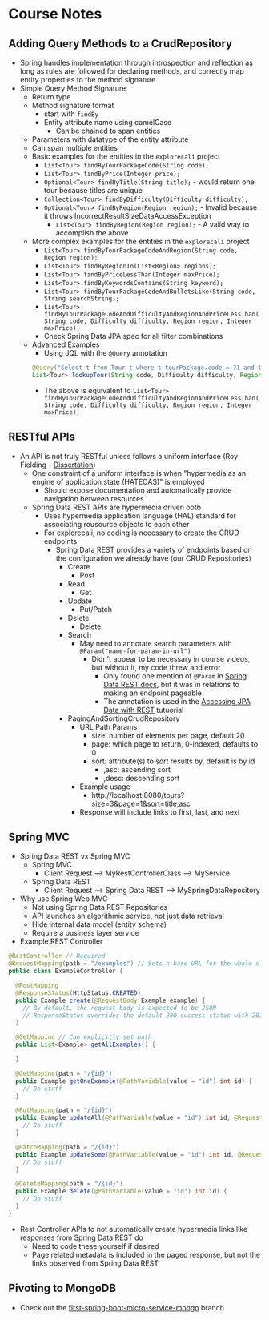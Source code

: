 # Course Notes

## Adding Query Methods to a CrudRepository

* Spring handles implementation through introspection and reflection as long as rules are followed for declaring methods, and correctly map entity properties to the method signature
* Simple Query Method Signature
  * Return type
  * Method signature format
    * start with `findBy`
    * Entity attribute name using camelCase
      * Can be chained to span entities
  * Parameters with datatype of the entity attribute
  * Can span multiple entities
  * Basic examples for the entities in the `explorecali` project
    * `List<Tour> findByTourPackageCode(String code);`
    * `List<Tour> findByPrice(Integer price);`
    * `Optional<Tour> findByTitle(String title);` - would return one tour because titles are unique
    * `Collection<Tour> findByDifficulty(Difficulty difficulty);`
    * `Optional<Tour> findByRegion(Region region);` - Invalid because it throws IncorrectResultSizeDataAccessException
      * `List<Tour> findByRegion(Region region);` - A valid way to accomplish the above
  * More complex examples for the entities in the `explorecali` project
    * `List<Tour> findByTourPackageCodeAndRegion(String code, Region region);`
    * `List<Tour> findByRegionIn(List<Region> regions);`
    * `List<Tour> findByPriceLessThan(Integer maxPrice);`
    * `List<Tour> findByKeywordsContains(String keyword);`
    * `List<Tour> findByTourPackageCodeAndBulletsLike(String code, String searchString);`
    * `List<Tour> findByTourPackageCodeAndDifficultyAndRegionAndPriceLessThan(String code, Difficulty difficulty, Region region, Integer maxPrice);`
    * Check Spring Data JPA spec for all filter combinations
  * Advanced Examples
    * Using JQL with the `@Query` annotation
    ```java
    @Query("Select t from Tour t where t.tourPackage.code = ?1 and t.difficulty = ?2. and t.region = ?3 and t.price <- ?4")
    List<Tour> lookupTour(String code, Difficulty difficulty, Region region, Integer maxprice);
    ```
    * The above is equivalent to `List<Tour> findByTourPackageCodeAndDifficultyAndRegionAndPriceLessThan(String code, Difficulty difficulty, Region region, Integer maxPrice);`

## RESTful APIs

* An API is not truly RESTful unless follows a uniform interface (Roy Fielding - [Dissertation](https://www.ics.uci.edu/~fielding/pubs/dissertation/top.htm))
  * One constraint of a uniform interface is when "hypermedia as an engine of application state (HATEOAS)" is employed
    * Should expose documentation and automatically provide navigation between resources
  * Spring Data REST APIs are hypermedia driven ootb
    * Uses hypermedia application language (HAL) standard for associating rousource objects to each other
    * For explorecali, no coding is necessary to create the CRUD endpoints
      * Spring Data REST provides a variety of endpoints based on the configuration we already have (our CRUD Repositories)
        * Create
          * Post
        * Read
          * Get
        * Update
          * Put/Patch
        * Delete
          * Delete
        * Search
          * May need to annotate search parameters with `@Param("name-for-param-in-url")`
            * Didn't appear to be necessary in course videos, but without it, my code threw and error
              * Only found one mention of `@Param` in [Spring Data REST docs](https://docs.spring.io/spring-data/rest/docs/current/reference/html/#paging-and-sorting.paging), but it was in relations to making an endpoint pageable
              * The annotation is used in the [Accessing JPA Data with REST](https://spring.io/guides/gs/accessing-data-rest/) tutuorial
        * PagingAndSortingCrudRepository
          * URL Path Params
            * size: number of elements per page, default 20
            * page: which page to return, 0-indexed, defaults to 0
            * sort: attribute(s) to sort results by, default is by id
              * ,asc: ascending sort
              * ,desc: descending sort
          * Example usage
            * http://localhost:8080/tours?size=3&page=1&sort=title,asc
          * Response will include links to first, last, and next

## Spring MVC

* Spring Data REST vx Spring MVC
  * Spring MVC
    * Client Request --> MyRestControllerClass --> MyService
  * Spring Data REST
    * Client Request --> Spring Data REST --> MySpringDataRepository
* Why use Spring Web MVC
  * Not using Spring Data REST Repositories
  * API launches an algorithmic service, not just data retrieval
  * Hide internal data model (entity schema)
  * Require a business layer service
* Example REST Controller
```java
@RestController // Required
@RequestMapping(path = "/examples") // Sets a base URL for the whole class
public class ExampleController {

  @PostMapping
  @ResponseStatus(HttpStatus.CREATED)
  public Example create(@RequestBody Example example) {
    // By default, the request body is expected to be JSON
    // ResponseStatus overrides the default 200 success status with 201
  }

  @GetMapping // Can explicitly set path
  public List<Example> getAllExamples() {

  }

  @GetMapping(path = "/{id}")
  public Example getOneExample(@PathVariable(value = "id") int id) {
    // Do stuff
  }

  @PutMapping(path = "/{id}")
  public Example updateAll(@PathVariable(value = "id") int id, @RequestBody Example example) {
    // Do stuff
  }

  @PatchMapping(path = "/{id}")
  public Example updateSome(@PathVariable(value = "id") int id, @RequestBody Example example) {
    // Do stuff
  }

  @DeleteMapping(path = "/{id}")
  public Example delete(@PathVariable(value = "id") int id) {
    // Do stuff
  }
}
```
* Rest Controller APIs to not automatically create hypermedia links like responses from Spring Data REST do
  * Need to code these yourself if desired
  * Page related metadata is included in the paged response, but not the links observed from Spring Data REST

## Pivoting to MongoDB

* Check out the [first-spring-boot-micro-service-mongo]() branch
